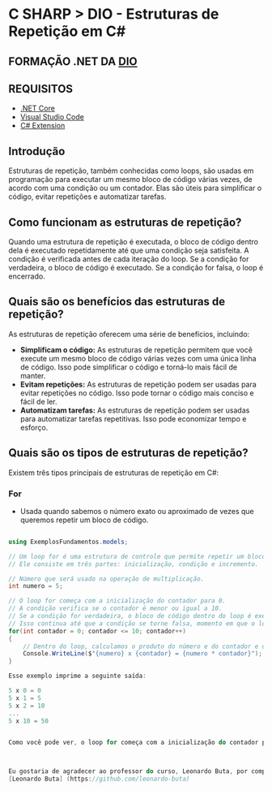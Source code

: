 # C SHARP > DIO - Estruturas de Repetição em C#

## FORMAÇÃO .NET DA [DIO](https://dio.me/curso-dot-net/AFY84PUWVGH8)


## REQUISITOS
- [.NET Core](https://dotnet.microsoft.com/download)
- [Visual Studio Code](https://code.visualstudio.com/download)
- [C# Extension](https://marketplace.visualstudio.com/items?itemName=ms-dotnettools.csharp)

## Introdução

Estruturas de repetição, também conhecidas como loops, são usadas em programação para executar um mesmo bloco de código várias vezes, de acordo com uma condição ou um contador. Elas são úteis para simplificar o código, evitar repetições e automatizar tarefas.

## Como funcionam as estruturas de repetição?

Quando uma estrutura de repetição é executada, o bloco de código dentro dela é executado repetidamente até que uma condição seja satisfeita. A condição é verificada antes de cada iteração do loop. Se a condição for verdadeira, o bloco de código é executado. Se a condição for falsa, o loop é encerrado.

## Quais são os benefícios das estruturas de repetição?

As estruturas de repetição oferecem uma série de benefícios, incluindo:

* **Simplificam o código:** As estruturas de repetição permitem que você execute um mesmo bloco de código várias vezes com uma única linha de código. Isso pode simplificar o código e torná-lo mais fácil de manter.
* **Evitam repetições:** As estruturas de repetição podem ser usadas para evitar repetições no código. Isso pode tornar o código mais conciso e fácil de ler.
* **Automatizam tarefas:** As estruturas de repetição podem ser usadas para automatizar tarefas repetitivas. Isso pode economizar tempo e esforço.

## Quais são os tipos de estruturas de repetição?

Existem três tipos principais de estruturas de repetição em C#:

### For

* Usada quando sabemos o número exato ou aproximado de vezes que queremos repetir um bloco de código.

```c#

using ExemplosFundamentos.models;

// Um loop for é uma estrutura de controle que permite repetir um bloco de código um número específico de vezes.
// Ele consiste em três partes: inicialização, condição e incremento.

// Número que será usado na operação de multiplicação.
int numero = 5;

// O loop for começa com a inicialização do contador para 0.
// A condição verifica se o contador é menor ou igual a 10.
// Se a condição for verdadeira, o bloco de código dentro do loop é executado e o contador é incrementado.
// Isso continua até que a condição se torne falsa, momento em que o loop termina.
for(int contador = 0; contador <= 10; contador++)
{
    // Dentro do loop, calculamos o produto do número e do contador e o exibimos no console.
    Console.WriteLine($"{numero} x {contador} = {numero * contador}");
}

Esse exemplo imprime a seguinte saída:

5 x 0 = 0
5 x 1 = 5
5 x 2 = 10
...
5 x 10 = 50


Como você pode ver, o loop for começa com a inicialização do contador para 0. Em seguida, a condição verifica se o contador é menor ou igual a 10. Se a condição for verdadeira, o bloco de código dentro do loop é executado. O bloco de código dentro do loop calcula o produto do número e do contador e o exibe no console. Por fim, o contador é incrementado. O loop continua até que o contador atinja o valor 10. Nesse momento, a condição se torna falsa e o loop termina



Eu gostaria de agradecer ao professor do curso, Leonardo Buta, por compartilhar seus conhecimentos e experiências sobre o desenvolvimento .NET. Ele é um desenvolvedor .NET sênior e um tech expert da DIO, Eu aprendi muito com as suas aulas e espero continuar me aperfeiçoando nessa área. Muito obrigado, Buta!
[Leonardo Buta] (https://github.com/leonardo-buta)